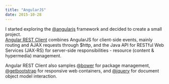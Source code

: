 ```yaml
---
title: "AngularJS"
date: 2015-10-28
---
```


I started exploring the <a href='https://angularjs.org' target="_blank">@angularjs</a> framework and decided to create a small project.  
<a href='http://floresj4.github.io/AngularJS/'>Angular REST Client</a> combines AngularJS for client-side events, mainly routing and AJAX requests through <span class='console'>$http</span>, and the Java API for RESTful Web Services (JAX-RS) for server-side responsibilities - resource (content & hypermedia) management.

Angular REST Client also samples <a href='https://twitter.com/bower' target="_blank">@bower</a> for package management, <a href='https://twitter.com/getbootstrap' target="_blank">@getbootstrap</a> for responsive web containers, and <a href='https://twitter.com/jquery' target="_blank">@jquery</a> for document object model interaction.
